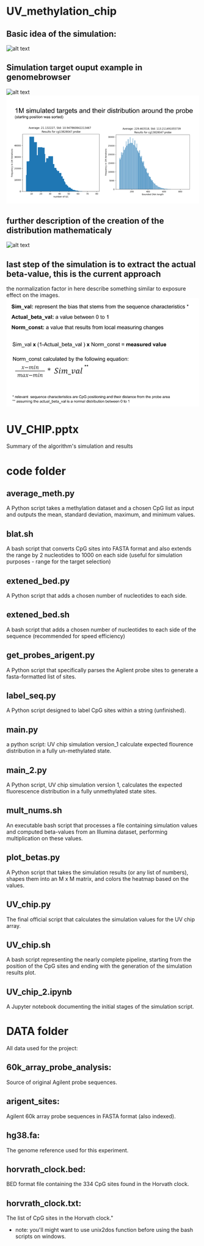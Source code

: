 # UV_methylation_chip

## Basic idea of the simulation:
![alt text]([https://raw.githubusercontent.com/noadrow/UV_methylation_chip/main/Pressentation%20images/8_7_23%20-%20UV%20CHIP.png])

## Simulation target ouput example in genomebrowser
![alt text]([[https://raw.githubusercontent.com/noadrow/UV_methylation_chip/9038c37f76b701f159557feca85f1c808a198c16/UV.png](https://raw.githubusercontent.com/noadrow/UV_methylation_chip/main/Pressentation%20images/8_7_23%20-%20UV%20CHIP.png)](https://raw.githubusercontent.com/noadrow/UV_methylation_chip/main/Pressentation%20images/8_7_23%20-%20UV%20CHIP%20(1).png))
![alt text](https://raw.githubusercontent.com/noadrow/UV_methylation_chip/main/Pressentation%20images/8_7_23%20-%20UV%20CHIP%20(2).png)

## further description of the creation of the distribution mathematicaly
![alt text]([https://raw.githubusercontent.com/noadrow/UV_methylation_chip/main/Pressentation%20images/8_7_23%20-%20UV%20CHIP%20(2).png](https://raw.githubusercontent.com/noadrow/UV_methylation_chip/main/Pressentation%20images/8_7_23%20-%20UV%20CHIP%20(3).png))

## last step of the simulation is to extract the actual beta-value, this is the current approach 
  the normalization factor in here describe something similar to exposure effect on the images.
![alt text](https://raw.githubusercontent.com/noadrow/UV_methylation_chip/main/Pressentation%20images/8_7_23%20-%20UV%20CHIP%20(4).png)

# UV_CHIP.pptx
Summary of the algorithm's simulation and results

# code folder
## average_meth.py
A Python script takes a methylation dataset and a chosen CpG list as input and outputs the mean, standard deviation, maximum, and minimum values.

## blat.sh
A bash script that converts CpG sites into FASTA format and also extends the range by 2 nucleotides to 1000 on each side (useful for simulation purposes - range for the target selection)

## extened_bed.py 
A Python script that adds a chosen number of nucleotides to each side.

## extened_bed.sh
A bash script that adds a chosen number of nucleotides to each side of the sequence (recommended for speed efficiency)

## get_probes_arigent.py
A Python script that specifically parses the Agilent probe sites to generate a fasta-formatted list of sites.

## label_seq.py
A Python script designed to label CpG sites within a string (unfinished).

## main.py 
a python script: UV chip simulation version_1
calculate expected flourence distribution in a fully un-methylated state.

## main_2.py
A Python script, UV chip simulation version 1, calculates the expected fluorescence distribution in a fully unmethylated state sites.

## mult_nums.sh
An executable bash script that processes a file containing simulation values and computed beta-values from an Illumina dataset, performing multiplication on these values.

## plot_betas.py
A Python script that takes the simulation results (or any list of numbers), shapes them into an M x M matrix, and colors the heatmap based on the values.

## UV_chip.py
The final official script that calculates the simulation values for the UV chip array.

## UV_chip.sh
A bash script representing the nearly complete pipeline, starting from the position of the CpG sites and ending with the generation of the simulation results plot.

## UV_chip_2.ipynb
A Jupyter notebook documenting the initial stages of the simulation script.

# DATA folder
All data used for the project:
## 60k_array_probe_analysis:
  Source of original Agilent probe sequences.
## arigent_sites:
  Agilent 60k array probe sequences in FASTA format (also indexed).
## hg38.fa: 
  The genome reference used for this experiment.
## horvrath_clock.bed: 
  BED format file containing the 334 CpG sites found in the Horvath clock.
## horvrath_clock.txt:
  The list of CpG sites in the Horvath clock."

* note: you'll might want to use unix2dos function before using the bash scripts on windows.
